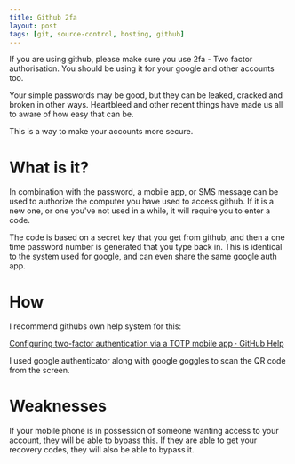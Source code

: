 ```yaml
---
title: Github 2fa
layout: post
tags: [git, source-control, hosting, github]
---
```

If you are using github, please make sure you use 2fa - Two factor authorisation. You should be using it for your google and other accounts too.

Your simple passwords may be good, but they can be leaked, cracked and broken in other ways. Heartbleed and other recent things have made us all to aware of how easy that can be.

This is a way to make your accounts more secure.

# What is it?

In combination with the password, a mobile app, or SMS message can be used to authorize the computer you have used to access github. If it is a new one, or one you've not used in a while, it will require you to enter a code.

The code is based on a secret key that you get from github, and then a one time password number is generated that you type back in. This is identical to the system used for google, and can even share the same google auth app. 

# How

I recommend githubs own help system for this:

[Configuring two-factor authentication via a TOTP mobile app · GitHub Help](https://help.github.com/articles/configuring-two-factor-authentication-via-a-totp-mobile-app)

I used google authenticator along with google goggles to scan the QR code from the screen.

# Weaknesses

If your mobile phone is in possession of someone wanting access to your account, they will be able to bypass this. If they are able to get your recovery codes, they will also be able to bypass it.

